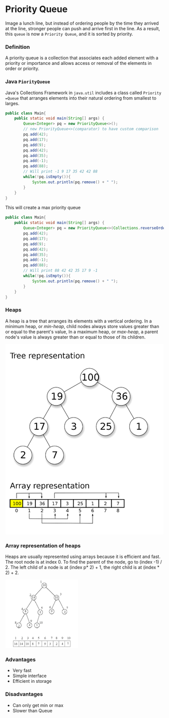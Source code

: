 # Priority Queue

Image a lunch line, but instead of ordering people by the time they arrived at the line, stronger people can push and arrive first in the line. As a result, this `queue` is now a `Priority Queue`, and it is sorted by priority.

### Definition

A priority queue is a collection that associates each added element
with a priority or importance and allows access or removal of the 
elements in order or priority.

### Java `PiorityQueue`

Java's Collections Framework in `java.util` includes a class called `Priority =Queue` that arranges elements into their natural ordering from smallest to larges.

```java
public class Main{
    public static void main(String[] args) {
        Queue<Integer> pq = new PriorityQueue<>();
        // new PriorityQueue<>(comparator) to have custom comparison
        pq.add(42);
        pq.add(17);
        pq.add(9);
        pq.add(42);
        pq.add(35);
        pq.add(-1);
        pq.add(88);
        // Will print -1 9 17 35 42 42 88
        while(!pq.isEmpty()){
            System.out.println(pq.remove() + " ");
        }
    }
}
```

This will create a max priority queue

```java
public class Main{
    public static void main(String[] args) {
        Queue<Integer> pq = new PriorityQueue<>(Collections.reverseOrder());
        pq.add(42);
        pq.add(17);
        pq.add(9);
        pq.add(42);
        pq.add(35);
        pq.add(-1);
        pq.add(88);
        // Will print 88 42 42 35 17 9 -1
        while(!pq.isEmpty()){
            System.out.println(pq.remove() + " ");
        }
    }
}
```

### Heaps

A heap is a tree that arranges its elements with a vertical ordering.
In a minimum heap, or *min-heap*, child nodes always store values 
greater than or equal to the parent's value, In a maximum heap, or
*max-heap*, a parent node's value is always greater than or equal to
those of its children.

![img_13.png](img_13.png)

### Array representation of heaps

Heaps are usually represented using arrays because it is efficient
and fast. The root node is at index 0. To find the parent of the 
node, go to (index -1) / 2. The left child of a node is at
(index p* 2) + 1, the right child is at (index * 2) + 2.

![img_14.png](img_14.png)

### Advantages

- Very fast
- Simple interface
- Efficient in storage

### Disadvantages

- Can only get min or max
- Slower than Queue